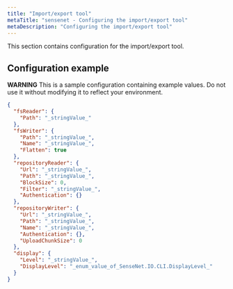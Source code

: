 ```yaml
---
title: "Import/export tool"
metaTitle: "sensenet - Configuring the import/export tool"
metaDescription: "Configuring the import/export tool"
---
```


This section contains configuration for the import/export tool.

## Configuration example

**WARNING** This is a sample configuration containing example values. Do not use it without modifying it to reflect your environment.
``` json
{
  "fsReader": {
    "Path": "_stringValue_"
  },
  "fsWriter": {
    "Path": "_stringValue_",
    "Name": "_stringValue_",
    "Flatten": true
  },
  "repositoryReader": {
    "Url": "_stringValue_",
    "Path": "_stringValue_",
    "BlockSize": 0,
    "Filter": "_stringValue_",
    "Authentication": {}
  },
  "repositoryWriter": {
    "Url": "_stringValue_",
    "Path": "_stringValue_",
    "Name": "_stringValue_",
    "Authentication": {},
    "UploadChunkSize": 0
  },
  "display": {
    "Level": "_stringValue_",
    "DisplayLevel": "_enum_value_of_SenseNet.IO.CLI.DisplayLevel_"
  }
}
```
